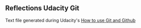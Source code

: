 ## Reflections Udacity Git 
Text file generated during Udacity's [How to use Git and Github](https://www.udacity.com/course/how-to-use-git-and-github--ud775)
